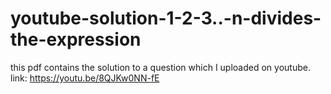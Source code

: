# youtube-solution-1-2-3..-n-divides-the-expression
this pdf contains the solution to a question which I uploaded on youtube.
link:    https://youtu.be/8QJKw0NN-fE

